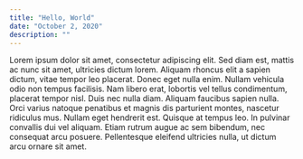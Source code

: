```yaml
---
title: "Hello, World"
date: "October 2, 2020"
description: ""
---
```


Lorem ipsum dolor sit amet, consectetur adipiscing elit. Sed diam est, mattis ac nunc sit amet, ultricies dictum lorem. Aliquam rhoncus elit a sapien dictum, vitae tempor leo placerat. Donec eget nulla enim. Nullam vehicula odio non tempus facilisis. Nam libero erat, lobortis vel tellus condimentum, placerat tempor nisl. Duis nec nulla diam. Aliquam faucibus sapien nulla. Orci varius natoque penatibus et magnis dis parturient montes, nascetur ridiculus mus. Nullam eget hendrerit est. Quisque at tempus leo. In pulvinar convallis dui vel aliquam. Etiam rutrum augue ac sem bibendum, nec consequat arcu posuere. Pellentesque eleifend ultricies nulla, ut dictum arcu ornare sit amet.

